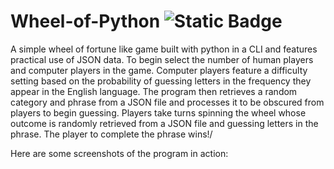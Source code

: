 # Wheel-of-Python ![Static Badge](https://img.shields.io/badge/build-Python3-green)
A simple wheel of fortune like game built with python in a CLI and features practical use of JSON data. 
To begin select the number of human players and computer players in the game. Computer players feature a difficulty setting
based on the probability of guessing letters in the frequency they appear in the English language. 
The program then retrieves a random category and phrase from a JSON file and processes it to be obscured from players to begin guessing.
Players take turns spinning the wheel whose outcome is randomly retrieved from a JSON file and guessing letters in the phrase.
The player to complete the phrase wins!/

Here are some screenshots of the program in action:
